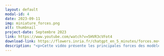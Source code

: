 ```yaml
---
layout: default
modal-id: 4
date: 2023-09-11
img: miniature_forces.png
alt: thumbnail
project-date: Septembre 2023
link: https://www.youtube.com/watch?v=5HVR3cVFot4
download-link: https://flowers.inria.fr/chatgpt_en_5_minutes/forces.mov
description: "<p>Cette vidéo présente les principales forces des modèles de langage tels que ChatGPT ou Bard. En dépit de certaines faiblesses, ils possèdent également un grand nombre de forces telles que:</p><ul><li>leur capacité à analyser un contexte donné pour fournir une réponse adaptée à une tâche</li><li>leur utilisation d'outils externes (par exemple Wikipedia)</li><li>la grande diversité des données sur lesquelles ils ont été entraîné </li><li>leur capacité à produire des raisonnements basiques</li><li>leur \"sens commun\" dans certains contextes</li><li>leur capacité à nous aider à trouver des idées créatives</li></ul>"
---
```

